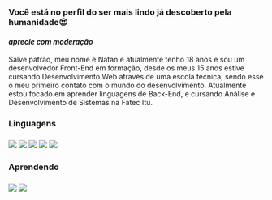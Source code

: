 ### Você está no perfil do ser mais lindo já descoberto pela humanidade😍
#### _aprecie com moderação_
<p text-align:"justify">
  Salve patrão, meu nome é Natan e atualmente tenho 18 anos e sou um desenvolvedor Front-End em formação,
  desde os meus 15 anos estive cursando Desenvolvimento Web através de uma escola técnica, sendo esse o 
  meu primeiro contato com o mundo do desenvolvimento. Atualmente estou focado em aprender linguagens
  de Back-End, e cursando Análise e Desenvolvimento de Sistemas na Fatec Itu.
</p>
<p align="left">
  <h3>Linguagens<h3>
    <img src="https://img.shields.io/badge/HTML5-E34F26?style=for-the-badge&logo=html5&logoColor=white"/>
    <img src="https://img.shields.io/badge/CSS3-1572B6?style=for-the-badge&logo=css3&logoColor=white"/>
    <img src="https://img.shields.io/badge/JavaScript-F7DF1E?style=for-the-badge&logo=javascript&logoColor=black">
    <img src="https://img.shields.io/badge/PHP-777BB4?style=for-the-badge&logo=php&logoColor=white"/>
    <img src="https://img.shields.io/badge/MySQL-00000F?style=for-the-badge&logo=mysql&logoColor=white"/>
</p>
<p align="left">
  <h3>Aprendendo<h3>
    <img src="https://img.shields.io/badge/TypeScript-007ACC?style=for-the-badge&logo=typescript&logoColor=white">
    <img src="https://img.shields.io/badge/Node.js-43853D?style=for-the-badge&logo=node.js&logoColor=white">
</p>
